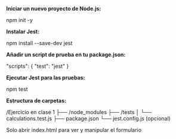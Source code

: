 **Iniciar un nuevo proyecto de Node.js:**

npm init -y

**Instalar Jest:**

npm install --save-dev jest

**Añadir un script de prueba en tu package.json:**

"scripts": {
"test": "jest"
}

**Ejecutar Jest para las pruebas:**

npm test

**Estructura de carpetas:**

/Ejercicio en clase 1
├── /node_modules
├── /tests
│ └── calculations.test.js
├── package.json
└── jest.config.js (opcional)

Solo abrir index.html para ver y manipular el formulario
